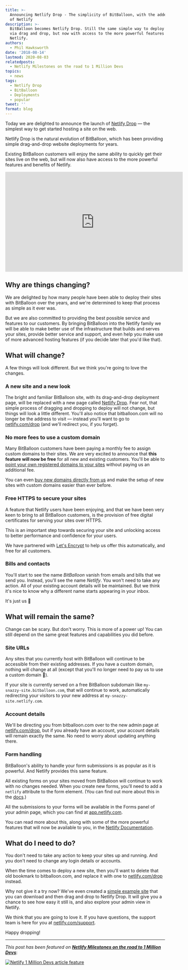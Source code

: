 ```yaml
---
title: >-
  Announcing Netlify Drop - The simplicity of BitBalloon, with the added power
  of Netlify
description: >-
  BitBalloon becomes Netlify Drop. Still the same simple way to deploy a site
  via drag and drop, but now with access to the more powerful features of
  Netlify.
authors:
  - Phil Hawksworth
date: '2018-08-14'
lastmod: 2020-08-03
relatedposts:
  - Netlify Milestones on the road to 1 Million Devs
topics:
  - news
tags:
  - Netlify Drop
  - BitBalloon
  - Deployments
  - popular
tweet: ''
format: blog
---
```

Today we are delighted to announce the launch of [Netlify Drop](https://www.netlifydrop.com) — the simplest way to get started hosting a site on the web.

Netlify Drop is the natural evolution of BitBalloon, which has been providing simple drag-and-drop website deployments for years.

Existing BitBalloon customers will enjoy the same ability to quickly get their sites live on the web, but will now also have access to the more powerful features and benefits of Netlify.

<iframe width="560" height="315" src="https://www.youtube.com/embed/-LRlQ_jaLAU" frameborder="0" allow="autoplay; encrypted-media" allowfullscreen></iframe>

## Why are things changing?

We are delighted by how many people have been able to deploy their sites with BitBalloon over the years, and we're determined to keep that process as simple as it ever was.

But we are also committed to providing the best possible service and features to our customers. By bringing BitBalloon into the Netlify family we will be able to make better use of the infrastructure that builds and serves your sites, provide better service and support, and even help you make use of more advanced hosting features (if you decide later that you'd like that).


## What will change?

A few things will look different. But we think you're going to love the changes.

### A new site and a new look

The bright and familiar BitBalloon site, with its drag-and-drop deployment page, will be replaced with a new page called [Netlify Drop](https://app.netlify.com/drop). Fear not, that simple process of dragging and dropping to deploy will not change, but things will look a little different. You'll also notice that bitballoon.com will no longer be the address to visit — instead you'll want to go to [netlify.com/drop](https://app.netlify.com/drop) (and we'll redirect you, if you forget).
  
  
### No more fees to use a custom domain

Many BitBalloon customers have been paying a monthly fee to assign custom domains to their sites. We are very excited to announce that **this feature will now be free** for all new and existing customers. You'll be able to [point your own registered domains to your sites](https://www.netlify.com/docs/custom-domains/) without paying us an additional fee.

You can even [buy new domains directly from us](https://www.netlify.com/blog/2018/06/19/buy-and-secure-a-custom-domain-through-netlify/) and make the setup of new sites with custom domains easier than ever before.

### Free HTTPS to secure your sites

A feature that Netlify users have been enjoying, and that we have been very keen to bring to all BitBalloon customers, is the provision of free digital certificates for serving your sites over HTTPS.

This is an important step towards securing your site and unlocking access to better performance and confidence for your users. 

We have partnered with [Let's Encrypt](https://letsencrypt.org/) to help us offer this automatically, and free for all customers.


### Bills and contacts

You'll start to see the name *BitBalloon* vanish from emails and bills that we send you. Instead, you'll see the name *Netlify*. You won't need to take any action. All of your existing account details will be maintained. But we think it's nice to know why a different name starts appearing in your inbox.

It's just us 👋



## What will remain the same?

Change can be scary. But don't worry. This is more of a power up! You can still depend on the same great features and capabilities you did before.

### Site URLs

Any sites that you currently host with BitBalloon will continue to be accessible from their existing addresses. If you have a custom domain, nothing will change at all (except that you'll no longer need to pay us to use a custom domain 🎉).

If your site is currently served on a free BitBalloon subdomain like `my-snazzy-site.bitballoon.com`, that will continue to work, automatically redirecting your visitors to your new address at `my-snazzy-site.netlify.com`.

### Account details

We'll be directing you from bitballoon.com over to the new admin page at [netlify.com/drop](https://app.netlify.com/drop), but if you already have an account, your account details will remain exactly the same. No need to worry about updating anything there.


### Form handling

BitBalloon's ability to handle your form submissions is as popular as it is powerful. And Netlify provides this same feature.

All existing forms on your sites moved from BitBalloon will continue to work with no changes needed. When you create new forms, you’ll need to add a `netlify` attribute to the form element. (You can find out more about this in the [docs](https://www.netlify.com/docs/form-handling/).)

All the submissions to your forms will be available in the Forms panel of your admin page, which you can find at [app.netlify.com](https://app.netlify.com).

You can read more about this, along with some of the more powerful features that will now be available to you, in the [Netlify Documentation](https://www.netlify.com/docs/form-handling/).


## What do I need to do?

You don't need to take any action to keep your sites up and running. And you don't need to change any login details or accounts.

When the time comes to deploy a new site, then you'll want to delete that old bookmark to bitballoon.com, and replace it with one to [netlify.com/drop](https://app.netlify.com/drop) instead.

Why not give it a try now? We've even created a [simple example site](https://netlifydrop.com) that you can download and then drag and drop to Netlify Drop. It will give you a chance to see how easy it still is, and also explore your admin view in Netlify.

We think that you are going to love it. If you have questions, the support team is here for you at [netlify.com/support](https://netlify.com/support).

Happy dropping!

---

_This post has been featured on **[Netlify Milestones on the road to 1 Million Devs](https://www.netlify.com/blog/2020/08/03/netlify-milestones-on-the-road-to-1-million-devs/#launched-netlify-drop-https-app-netlify-com-drop-a-simple-drag-n-drop-way-to-launch-sites)**_:

[![Netlify 1 Million Devs article feature](/img/blog/featured-on-1-million-devs-banner.png)](https://www.netlify.com/blog/2020/08/03/netlify-milestones-on-the-road-to-1-million-devs/#launched-netlify-drop-https-app-netlify-com-drop-a-simple-drag-n-drop-way-to-launch-sites)